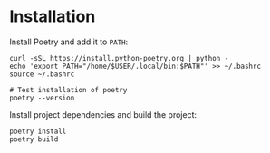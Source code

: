 # Installation

Install Poetry and add it to `PATH`:

```
curl -sSL https://install.python-poetry.org | python -
echo 'export PATH="/home/$USER/.local/bin:$PATH"' >> ~/.bashrc
source ~/.bashrc

# Test installation of poetry
poetry --version
```

Install project dependencies and build the project:
```
poetry install
poetry build
```
